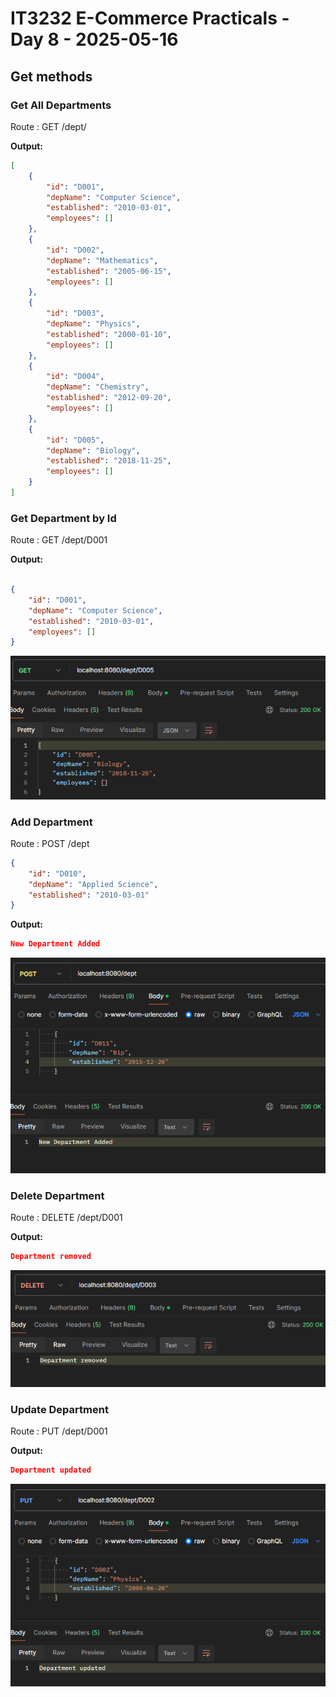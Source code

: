 # IT3232 E-Commerce Practicals - Day 8 - 2025-05-16

## Get methods

### Get All Departments

Route : GET /dept/

**Output:**

``` JSON
[
    {
        "id": "D001",
        "depName": "Computer Science",
        "established": "2010-03-01",
        "employees": []
    },
    {
        "id": "D002",
        "depName": "Mathematics",
        "established": "2005-06-15",
        "employees": []
    },
    {
        "id": "D003",
        "depName": "Physics",
        "established": "2000-01-10",
        "employees": []
    },
    {
        "id": "D004",
        "depName": "Chemistry",
        "established": "2012-09-20",
        "employees": []
    },
    {
        "id": "D005",
        "depName": "Biology",
        "established": "2018-11-25",
        "employees": []
    }
]
```
### Get Department by Id

Route : GET /dept/D001

**Output:**

``` JSON

{
    "id": "D001",
    "depName": "Computer Science",
    "established": "2010-03-01",
    "employees": []
}

```

![Output](./Output1.png) 

### Add Department

Route : POST /dept

``` JSON
{
    "id": "D010",
    "depName": "Applied Science",
    "established": "2010-03-01"
}
```
**Output:**

``` JSON
New Department Added

```

![Output](./Output2.png) 

### Delete Department

Route : DELETE /dept/D001

**Output:**

``` JSON
Department removed

```

![Output](./Output3.png) 

### Update Department

Route : PUT /dept/D001

**Output:**

``` JSON
Department updated

```

![Output](./Output4.png) 